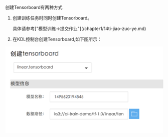 创建Tensorboard有两种方式

1. 创建训练任务时同时创建Tensorboard。

    具体请参考\["模型训练-&gt;提交作业"\]\(/chapter1/14ti-jiao-zuo-ye.md\)

2. 在KDL控制台创建Tensorboard,如下图所示：

![](/assets/create_tensorboard.png)


